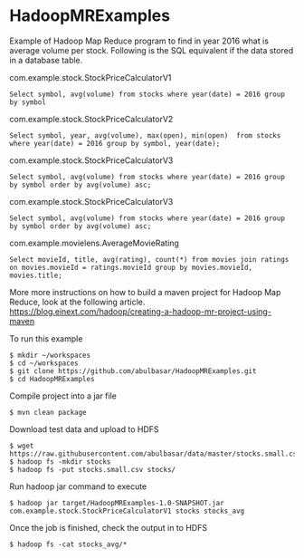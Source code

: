 # HadoopMRExamples

Example of Hadoop Map Reduce program to find in year 2016 what is average volume per stock. Following is the SQL equivalent if the data stored in a database table. 

com.example.stock.StockPriceCalculatorV1
```
Select symbol, avg(volume) from stocks where year(date) = 2016 group by symbol 
```


com.example.stock.StockPriceCalculatorV2
```
Select symbol, year, avg(volume), max(open), min(open)  from stocks where year(date) = 2016 group by symbol, year(date);
```

com.example.stock.StockPriceCalculatorV3
```
Select symbol, avg(volume) from stocks where year(date) = 2016 group by symbol order by avg(volume) asc;
```


com.example.stock.StockPriceCalculatorV3
```
Select symbol, avg(volume) from stocks where year(date) = 2016 group by symbol order by avg(volume) asc;
```

com.example.movielens.AverageMovieRating
```
Select movieId, title, avg(rating), count(*) from movies join ratings on movies.movieId = ratings.movieId group by movies.movieId, movies.title;
```



More more instructions on how to build a maven project for Hadoop Map Reduce, look at the following article.
https://blog.einext.com/hadoop/creating-a-hadoop-mr-project-using-maven


To run this example
```
$ mkdir ~/workspaces
$ cd ~/workspaces
$ git clone https://github.com/abulbasar/HadoopMRExamples.git
$ cd HadoopMRExamples
```
Compile project into a jar file
```
$ mvn clean package
```

Download test data and upload to HDFS
```
$ wget https://raw.githubusercontent.com/abulbasar/data/master/stocks.small.csv
$ hadoop fs -mkdir stocks
$ hadoop fs -put stocks.small.csv stocks/
```
Run hadoop jar command to execute
```
$ hadoop jar target/HadoopMRExamples-1.0-SNAPSHOT.jar com.example.stock.StockPriceCalculatorV1 stocks stocks_avg
```
Once the job is finished, check the output in to HDFS
```
$ hadoop fs -cat stocks_avg/*
```

